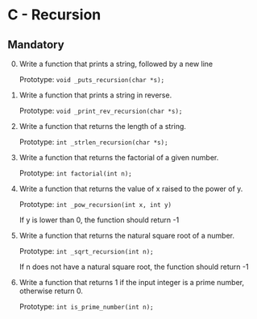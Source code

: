 #  C - Recursion

## Mandatory

0. Write a function that prints a string, followed by a new line

	Prototype: <code>void _puts_recursion(char *s);</code>

1. Write a function that prints a string in reverse.

	Prototype: <code>void _print_rev_recursion(char *s);</code>

2. Write a function that returns the length of a string.

	Prototype: <code>int _strlen_recursion(char *s);</code>

3. Write a function that returns the factorial of a given number.

	Prototype: <code>int factorial(int n);</code>

4. Write a function that returns the value of x raised to the power of y.

	Prototype: <code/>int _pow_recursion(int x, int y)</code>

	If y is lower than 0, the function should return -1

5. Write a function that returns the natural square root of a number.

	Prototype: <code>int _sqrt_recursion(int n);</code>

	If n does not have a natural square root, the function should return -1

6. Write a function that returns 1 if the input integer is a prime number, otherwise return 0.

	Prototype: <code>int is_prime_number(int n);</code>
